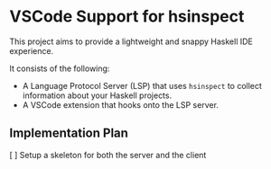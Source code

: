 # VSCode Support for hsinspect

This project aims to provide a lightweight and snappy Haskell IDE experience.

It consists of the following:

- A Language Protocol Server (LSP) that uses `hsinspect` to collect information about your Haskell projects.
- A VSCode extension that hooks onto the LSP server.

## Implementation Plan

[ ] Setup a skeleton for both the server and the client